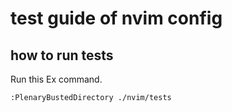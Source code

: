 # test guide of nvim config

## how to run tests

Run this Ex command.

```
:PlenaryBustedDirectory ./nvim/tests
```
